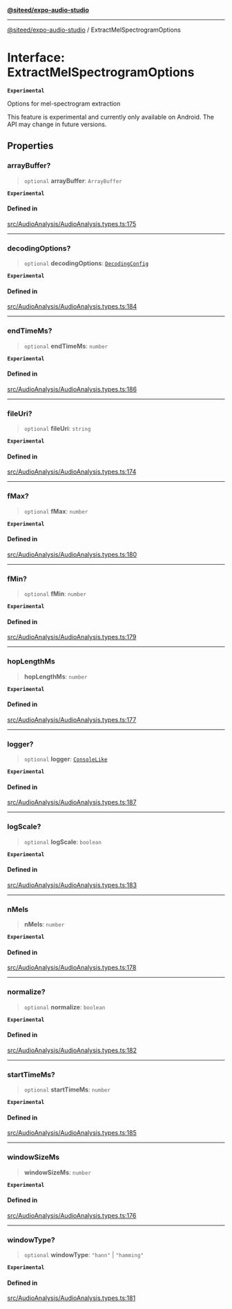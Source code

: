 [**@siteed/expo-audio-studio**](../README.md)

***

[@siteed/expo-audio-studio](../README.md) / ExtractMelSpectrogramOptions

# Interface: ExtractMelSpectrogramOptions

**`Experimental`**

Options for mel-spectrogram extraction

 This feature is experimental and currently only available on Android.
The API may change in future versions.

## Properties

### arrayBuffer?

> `optional` **arrayBuffer**: `ArrayBuffer`

**`Experimental`**

#### Defined in

[src/AudioAnalysis/AudioAnalysis.types.ts:175](https://github.com/deeeed/expo-audio-stream/blob/e63960be99f20b4ceb77356f18afa41197a63203/packages/expo-audio-studio/src/AudioAnalysis/AudioAnalysis.types.ts#L175)

***

### decodingOptions?

> `optional` **decodingOptions**: [`DecodingConfig`](DecodingConfig.md)

**`Experimental`**

#### Defined in

[src/AudioAnalysis/AudioAnalysis.types.ts:184](https://github.com/deeeed/expo-audio-stream/blob/e63960be99f20b4ceb77356f18afa41197a63203/packages/expo-audio-studio/src/AudioAnalysis/AudioAnalysis.types.ts#L184)

***

### endTimeMs?

> `optional` **endTimeMs**: `number`

**`Experimental`**

#### Defined in

[src/AudioAnalysis/AudioAnalysis.types.ts:186](https://github.com/deeeed/expo-audio-stream/blob/e63960be99f20b4ceb77356f18afa41197a63203/packages/expo-audio-studio/src/AudioAnalysis/AudioAnalysis.types.ts#L186)

***

### fileUri?

> `optional` **fileUri**: `string`

**`Experimental`**

#### Defined in

[src/AudioAnalysis/AudioAnalysis.types.ts:174](https://github.com/deeeed/expo-audio-stream/blob/e63960be99f20b4ceb77356f18afa41197a63203/packages/expo-audio-studio/src/AudioAnalysis/AudioAnalysis.types.ts#L174)

***

### fMax?

> `optional` **fMax**: `number`

**`Experimental`**

#### Defined in

[src/AudioAnalysis/AudioAnalysis.types.ts:180](https://github.com/deeeed/expo-audio-stream/blob/e63960be99f20b4ceb77356f18afa41197a63203/packages/expo-audio-studio/src/AudioAnalysis/AudioAnalysis.types.ts#L180)

***

### fMin?

> `optional` **fMin**: `number`

**`Experimental`**

#### Defined in

[src/AudioAnalysis/AudioAnalysis.types.ts:179](https://github.com/deeeed/expo-audio-stream/blob/e63960be99f20b4ceb77356f18afa41197a63203/packages/expo-audio-studio/src/AudioAnalysis/AudioAnalysis.types.ts#L179)

***

### hopLengthMs

> **hopLengthMs**: `number`

**`Experimental`**

#### Defined in

[src/AudioAnalysis/AudioAnalysis.types.ts:177](https://github.com/deeeed/expo-audio-stream/blob/e63960be99f20b4ceb77356f18afa41197a63203/packages/expo-audio-studio/src/AudioAnalysis/AudioAnalysis.types.ts#L177)

***

### logger?

> `optional` **logger**: [`ConsoleLike`](../type-aliases/ConsoleLike.md)

**`Experimental`**

#### Defined in

[src/AudioAnalysis/AudioAnalysis.types.ts:187](https://github.com/deeeed/expo-audio-stream/blob/e63960be99f20b4ceb77356f18afa41197a63203/packages/expo-audio-studio/src/AudioAnalysis/AudioAnalysis.types.ts#L187)

***

### logScale?

> `optional` **logScale**: `boolean`

**`Experimental`**

#### Defined in

[src/AudioAnalysis/AudioAnalysis.types.ts:183](https://github.com/deeeed/expo-audio-stream/blob/e63960be99f20b4ceb77356f18afa41197a63203/packages/expo-audio-studio/src/AudioAnalysis/AudioAnalysis.types.ts#L183)

***

### nMels

> **nMels**: `number`

**`Experimental`**

#### Defined in

[src/AudioAnalysis/AudioAnalysis.types.ts:178](https://github.com/deeeed/expo-audio-stream/blob/e63960be99f20b4ceb77356f18afa41197a63203/packages/expo-audio-studio/src/AudioAnalysis/AudioAnalysis.types.ts#L178)

***

### normalize?

> `optional` **normalize**: `boolean`

**`Experimental`**

#### Defined in

[src/AudioAnalysis/AudioAnalysis.types.ts:182](https://github.com/deeeed/expo-audio-stream/blob/e63960be99f20b4ceb77356f18afa41197a63203/packages/expo-audio-studio/src/AudioAnalysis/AudioAnalysis.types.ts#L182)

***

### startTimeMs?

> `optional` **startTimeMs**: `number`

**`Experimental`**

#### Defined in

[src/AudioAnalysis/AudioAnalysis.types.ts:185](https://github.com/deeeed/expo-audio-stream/blob/e63960be99f20b4ceb77356f18afa41197a63203/packages/expo-audio-studio/src/AudioAnalysis/AudioAnalysis.types.ts#L185)

***

### windowSizeMs

> **windowSizeMs**: `number`

**`Experimental`**

#### Defined in

[src/AudioAnalysis/AudioAnalysis.types.ts:176](https://github.com/deeeed/expo-audio-stream/blob/e63960be99f20b4ceb77356f18afa41197a63203/packages/expo-audio-studio/src/AudioAnalysis/AudioAnalysis.types.ts#L176)

***

### windowType?

> `optional` **windowType**: `"hann"` \| `"hamming"`

**`Experimental`**

#### Defined in

[src/AudioAnalysis/AudioAnalysis.types.ts:181](https://github.com/deeeed/expo-audio-stream/blob/e63960be99f20b4ceb77356f18afa41197a63203/packages/expo-audio-studio/src/AudioAnalysis/AudioAnalysis.types.ts#L181)
